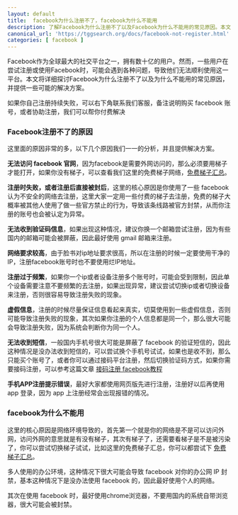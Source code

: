 ```yaml
---
layout: default
title: 	facebook为什么注册不了，facebook为什么不能用
description: 了解Facebook为什么注册不了以及Facebook为什么不能用的常见原因。本文详细探讨了用户在注册和使用Facebook过程中可能遇到的账户信息问题、网络连接问题、技术故障和地域限制等问题，并提供了相应的解决方案，帮助您顺利注册和使用Facebook。
canonical_url: 'https://tggsearch.org/docs/facebook-not-register.html'
categories: [ facebook ]
---
```

Facebook作为全球最大的社交平台之一，拥有数十亿的用户。然而，一些用户在尝试注册或使用Facebook时，可能会遇到各种问题，导致他们无法顺利使用这一平台。本文将详细探讨Facebook为什么注册不了以及为什么不能用的常见原因，并提供一些可能的解决方案。

<p class="red-text-word">如果你自己注册持续失败，可以右下角联系我们客服，备注说明购买 facebook 账号，或者协助注册，我们可以帮你付费解决</p>

### Facebook注册不了的原因
这里面的原因非常的多，以下几个原因我们一一的分析，并且提供解决方案。

**无法访问 facebook 官网**，因为facebook是需要外网访问的，那么必须要用梯子才能打开，如果你没有梯子，可以查看我们这里的免费梯子网络，[免费梯子汇总](./vpn-kl.html)。

**注册时失败，或者注册后直接被封后**，这里的核心原因是你使用了一些 facebook 认为不安全的网络去注册，这里大家一定用一些付费的梯子去注册，免费的梯子大概率被其他人使用了做一些官方禁止的行为，导致该条线路被官方封禁，从而你注册的账号也会被认定为异常。

**无法收到验证码信息**，如果出现这种情况，建议你换一个邮箱尝试注册，因为有些国内的邮箱可能会被屏蔽，因此最好使用 gmail 邮箱来注册。

**网络要求较高**，由于脸书对ip地址要求很高，所以在注册的时候一定要使用干净的IP，注册facebook账号时也不要使用烂IP地址。

**注册过于频繁**，如果你一个ip或者设备注册多个账号时，可能会受到限制，因此单个设备需要注意不要频繁的去注册，如果出现异常，建议尝试切换ip或者切换设备来注册，否则很容易导致注册失败的现象。

**虚假信息**，注册的时候尽量保证信息看起来真实，切莫使用到一些虚假信息，否则可能导致注册失败的现象，其次如果你注册的个人信息都是同一个，那么很大可能会导致注册失败，因为系统会判断你为同一个人。

**无法收到短信**，一般国内手机号很大可能是屏蔽了 facebook 的验证短信的，因此这种情况是没办法收到短信的，可以尝试换个手机号试试，如果也是收不到，那么只能买个账号了，或者你可以通过接码平台注册，然后切换验证码方式，如果你需要接码注册，可以参考这篇文章 [接码注册 facebook教程](./receive-code.html)

**手机APP注册提示错误**，最好大家都使用网页版先进行注册，注册好以后再使用 app 登录，因为 app 上注册经常会出现报错的情况。

### facebook为什么不能用
这里的核心原因是网络环境导致的，首先第一个就是你的网络是不是可以访问外网，访问外网的意思就是有没有梯子，其次有梯子了，还需要看梯子是不是被污染了，你可以尝试切换梯子试试，比如这里的免费梯子汇总，你可以都尝试下 [免费梯子汇总](./vpn-kl.html)。

多人使用的办公环境，这种情况下很大可能会导致 facebook 对你的办公网 IP 封禁，基本这种情况下是没办法使用 facebook 的，因此最好使用个人的网络。

其次在使用 facebook 时，最好使用chrome浏览器，不要用国内的系统自带浏览器，很大可能会被封禁。
